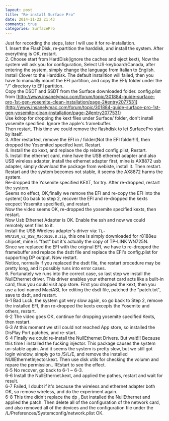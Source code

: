 ```yaml
---
layout: post
title: "Re-install Surface Pro"
date: 2014-11-22 21:43
comments: true
categories: SurfacePro
---
```

Just for recording the steps, later I will use it for re-installation.     
1\. Insert the FlashDisk, re-partition the harddisk, and install the system. After everything is OK, restart.    
2\. Choose start from HardDisk(ignore the caches and eject kext), Now the system will ask you for configuration, Select US-keyboard/Canada, after entering the system, simply change the language from Italian to English.    
Install Clover to the Harddisk. The default installtion will failed, then you have to manually mount the EFI partition, and copy the EFI/ folder under the "/" directory to EFI partition.   
Copy the DSDT and SSDT from the Surface downloaded folder. config.plist from [http://www.insanelymac.com/forum/topic/301884-guide-surface-pro-1st-gen-yosemite-clean-installation/page-2#entry2077531](http://www.insanelymac.com/forum/topic/301884-guide-surface-pro-1st-gen-yosemite-clean-installation/page-2#entry2077531)    
Use kdrop for dropping the kext files under Surface/ folder, don't install yosemite specified. Ignore the apple's framebuffer.      
 Then restart. This time we could remove the flashdisk to let SurfacePro start by itself.    
3\. After restarted, remove the EFI in / folder(Not the EFI folder!!!), then dropped the Yosemited specifed kext. Restart.    
4\. Install the dp kext, and replace the dp related config.plist, Restart.     
5\. Install the ethernet card, mine have the USB ethernet adapter and also USB wireless adapter, install the ethernet adapter first, mine is AX8872 usb adapter, simply download the package from webiste, install it. Then restart.         
Restart and the system becomes not stable, it seems the AX8872 harms the system.     
Re-dropped the Yosemite specified KEXT, for try. After re-dropped, restart the system.    
Seems no effect, OK,finally we remove the EFI and re-copy the EFI into the system( Go back to step 2, recover the EFI and re-dropped the kexts excpect Yosemite specified), and restart.      
Now the video seems OK, re-dropped the yosemite specified kexts, then restart.      
Now Usb Ethernet Adapter is OK. Enable the ssh and now we could remotely sent files to it.      
Install the USB Wireless adapter's driver via: `TL-WN725N_v2_USB_MacOS10.8.zip`, this one is simply downloaded for r8188eu chipset, mine is "fast" but it's actually the copy of TP-LINK WN725N.     
Since we replaced the EFI with the original EFI, we have to re-dropped the framebuffer and replace the dsdt file and replace the EFI's config.plist for supporting DP output. Now restart.     
Notice, normally if you replaced the dsdt file, the restart procedure may be pretty long, and it possibly runs into error cases.   
6\. Fortunately we runs into the correct case, so last step we install the NullEthernet driver.  This driver enables your ethernet card acts like a built-in card, thus you could visit app store.   First you dropped the kext, then you use a tool named MaciASL for editing the dsdt file, patched the "patch.txt", save to dsdt, and restart.      
6-1 Bad Luck, the system got very slow again, so go back to Step 2, remove the installed EFI, then re-dropped the kexts excepts the Yosemite and others, restart.     
6-2 The video goes OK, continue for dropping yosemite specified Kexts, then restart.    
6-3 At this moment we still could not reached App store, so installed the DisPlay Port  patches, and re-start.    
6-4 Finally we could re-install the NullEthernet Drivers.  But wait!!! Because this time I installed the fucking injector. This package causes the system un-stable again. And it seems the system is pretty slow, but we still got login window, simply go to /S/L/E, and remove the installed NUllEthernetInjector.kext. Then use disk utils for checking the volumn and repare the permission.. REstart to see the effect.    
6-5 No recover, go back to 6-1 ~ 6-3.    
6-6 Install the NullEthernet.kext, and applied the pathes, restart and wait for result.    
6-7 Failed, I doubt if it's because the wireless and ethernet adapter both OK, so remove wireless, and do the experiment again.     
6-8 This time didn't replace the dp , But installed the NullEthernet and applied the patch. Then delete all of the configuration of the network card, and also removed all of the devices and the configuration file under the /L/Preferences/Systemconfig/network.plist     OK.   
